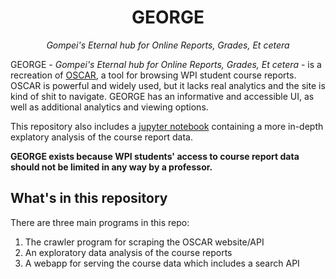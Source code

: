 <h1 align="center">GEORGE</h1>
<p align="center"><i>Gompei's Eternal hub for Online Reports, Grades, Et cetera</i></p>

GEORGE - _Gompei's Eternal hub for Online Reports, Grades, Et cetera_ - is a recreation of [OSCAR](https://oscar.wpi.edu/), a tool for browsing WPI student course reports. OSCAR is powerful and widely used, but it lacks real analytics and the site is kind of shit to navigate. GEORGE has an informative and accessible UI, as well as additional analytics and viewing options.

This repository also includes a [jupyter notebook](/analysis/george.ipynb) containing a more in-depth explatory analysis of the course report data.

**GEORGE exists because WPI students' access to course report data should not be limited in any way by a professor.**

## What's in this repository

There are three main programs in this repo:

1. The crawler program for scraping the OSCAR website/API
2. An exploratory data analysis of the course reports
3. A webapp for serving the course data which includes a search API
